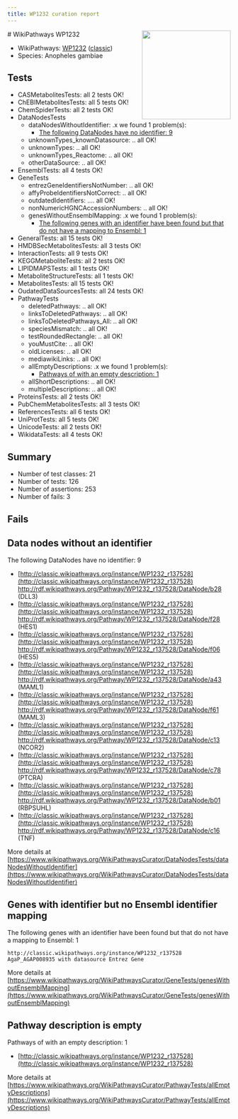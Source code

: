 ```yaml
---
title: WP1232 curation report
---
```


<img style="float: right; width: 200px" src="https://upload.wikimedia.org/wikipedia/commons/thumb/8/83/Wplogo_with_text_500.png/640px-Wplogo_with_text_500.png" />
# WikiPathways WP1232

* WikiPathways: [WP1232](https://wikipathways.org/pathways/WP1232) ([classic](https://classic.wikipathways.org/instance/WP1232))
* Species: Anopheles gambiae
## Tests
* CASMetabolitesTests: all 2 tests OK!
* ChEBIMetabolitesTests: all 5 tests OK!
* ChemSpiderTests: all 2 tests OK!
* DataNodesTests
    * dataNodesWithoutIdentifier: .x we found 1 problem(s):
        * [The following DataNodes have no identifier: 9](#d2d32fa8)
    * unknownTypes_knownDatasource: .. all OK!
    * unknownTypes: .. all OK!
    * unknownTypes_Reactome: .. all OK!
    * otherDataSource: .. all OK!
* EnsemblTests: all 4 tests OK!
* GeneTests
    * entrezGeneIdentifiersNotNumber: .. all OK!
    * affyProbeIdentifiersNotCorrect: .. all OK!
    * outdatedIdentifiers: .... all OK!
    * nonNumericHGNCAccessionNumbers: .. all OK!
    * genesWithoutEnsemblMapping: .x we found 1 problem(s):
        * [The following genes with an identifier have been found but that do not have a mapping to Ensembl: 1](#40286d83)
* GeneralTests: all 15 tests OK!
* HMDBSecMetabolitesTests: all 3 tests OK!
* InteractionTests: all 9 tests OK!
* KEGGMetaboliteTests: all 2 tests OK!
* LIPIDMAPSTests: all 1 tests OK!
* MetaboliteStructureTests: all 1 tests OK!
* MetabolitesTests: all 15 tests OK!
* OudatedDataSourcesTests: all 24 tests OK!
* PathwayTests
    * deletedPathways: .. all OK!
    * linksToDeletedPathways: .. all OK!
    * linksToDeletedPathways_All: .. all OK!
    * speciesMismatch: .. all OK!
    * testRoundedRectangle: .. all OK!
    * youMustCite: .. all OK!
    * oldLicenses: .. all OK!
    * mediawikiLinks: .. all OK!
    * allEmptyDescriptions: .x we found 1 problem(s):
        * [Pathways of with an empty description: 1](#798a4967)
    * allShortDescriptions: .. all OK!
    * multipleDescriptions: .. all OK!
* ProteinsTests: all 2 tests OK!
* PubChemMetabolitesTests: all 3 tests OK!
* ReferencesTests: all 6 tests OK!
* UniProtTests: all 5 tests OK!
* UnicodeTests: all 2 tests OK!
* WikidataTests: all 4 tests OK!


## Summary

* Number of test classes: 21
* Number of tests: 126
* Number of assertions: 253
* Number of fails: 3

## Fails

<a name="d2d32fa8" />

## Data nodes without an identifier

The following DataNodes have no identifier: 9

* [http://classic.wikipathways.org/instance/WP1232_r137528](http://classic.wikipathways.org/instance/WP1232_r137528) http://rdf.wikipathways.org/Pathway/WP1232_r137528/DataNode/b28 (DLL3)
* [http://classic.wikipathways.org/instance/WP1232_r137528](http://classic.wikipathways.org/instance/WP1232_r137528) http://rdf.wikipathways.org/Pathway/WP1232_r137528/DataNode/f28 (HES1)
* [http://classic.wikipathways.org/instance/WP1232_r137528](http://classic.wikipathways.org/instance/WP1232_r137528) http://rdf.wikipathways.org/Pathway/WP1232_r137528/DataNode/f06 (HES5)
* [http://classic.wikipathways.org/instance/WP1232_r137528](http://classic.wikipathways.org/instance/WP1232_r137528) http://rdf.wikipathways.org/Pathway/WP1232_r137528/DataNode/a43 (MAML1)
* [http://classic.wikipathways.org/instance/WP1232_r137528](http://classic.wikipathways.org/instance/WP1232_r137528) http://rdf.wikipathways.org/Pathway/WP1232_r137528/DataNode/f61 (MAML3)
* [http://classic.wikipathways.org/instance/WP1232_r137528](http://classic.wikipathways.org/instance/WP1232_r137528) http://rdf.wikipathways.org/Pathway/WP1232_r137528/DataNode/c13 (NCOR2)
* [http://classic.wikipathways.org/instance/WP1232_r137528](http://classic.wikipathways.org/instance/WP1232_r137528) http://rdf.wikipathways.org/Pathway/WP1232_r137528/DataNode/c78 (PTCRA)
* [http://classic.wikipathways.org/instance/WP1232_r137528](http://classic.wikipathways.org/instance/WP1232_r137528) http://rdf.wikipathways.org/Pathway/WP1232_r137528/DataNode/b01 (RBPSUHL)
* [http://classic.wikipathways.org/instance/WP1232_r137528](http://classic.wikipathways.org/instance/WP1232_r137528) http://rdf.wikipathways.org/Pathway/WP1232_r137528/DataNode/c16 (TNF)


More details at [https://www.wikipathways.org/WikiPathwaysCurator/DataNodesTests/dataNodesWithoutIdentifier](https://www.wikipathways.org/WikiPathwaysCurator/DataNodesTests/dataNodesWithoutIdentifier)

<a name="40286d83" />

## Genes with identifier but no Ensembl identifier mapping

The following genes with an identifier have been found but that do not have a mapping to Ensembl: 1
```
http://classic.wikipathways.org/instance/WP1232_r137528 AgaP_AGAP008935 with datasource Entrez Gene
```

More details at [https://www.wikipathways.org/WikiPathwaysCurator/GeneTests/genesWithoutEnsemblMapping](https://www.wikipathways.org/WikiPathwaysCurator/GeneTests/genesWithoutEnsemblMapping)

<a name="798a4967" />

## Pathway description is empty

Pathways of with an empty description: 1

* [http://classic.wikipathways.org/instance/WP1232_r137528](http://classic.wikipathways.org/instance/WP1232_r137528)

More details at [https://www.wikipathways.org/WikiPathwaysCurator/PathwayTests/allEmptyDescriptions](https://www.wikipathways.org/WikiPathwaysCurator/PathwayTests/allEmptyDescriptions)

